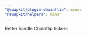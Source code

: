 ```yaml
---
"@swapkit/plugin-chainflip": minor
"@swapkit/helpers": minor
---
```


Better handle Chainflip tickers
